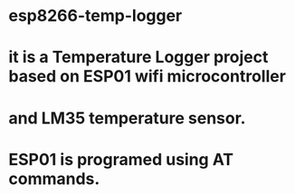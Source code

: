 # esp8266-temp-logger
# it is a Temperature Logger project based on ESP01 wifi microcontroller 
# and LM35 temperature sensor.
# ESP01 is programed  using AT commands.
 
